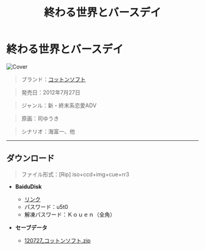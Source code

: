 ﻿---
layout: mypost
title: 終わる世界とバースデイ
categories: [コットンソフト]
---

# 終わる世界とバースデイ

![Cover](120727_コットンソフト.jpg)

> ブランド：<a href="http://cotton-soft.com/" target="_blank">コットンソフト</a>

> 発売日：2012年7月27日

> ジャンル：新・終末系恋愛ADV

> 原画：司ゆうき

> シナリオ：海富一、他

---
## ダウンロード
> ファイル形式：[Rip] iso+ccd+img+cue+rr3

  - **BaiduDisk**

    - [リンク](https://pan.baidu.com/s/1u2m5b-RbaGAXNb7sOHYlng)
    - パスワード：u5t0
    - 解凍パスワード：Ｋｏｕｅｎ（全角）
  - **セーブデータ**

    - [120727_コットンソフト.zip](120727_コットンソフト.zip)

